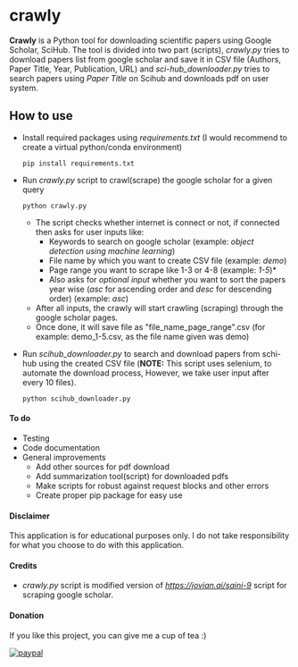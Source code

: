 # crawly
**Crawly** is a Python tool for downloading scientific papers using Google Scholar, SciHub. The tool is divided into two part (scripts), *crawly.py* tries to download papers list from google scholar and save it in CSV file (Authors, Paper Title, Year, Publication, URL) and *sci-hub_downloader.py* tries to search papers using *Paper Title* on Scihub and downloads pdf on user system. 

## How to use
- Install required packages using *requirements.txt* (I would recommend to create a virtual python/conda environment)

      pip install requirements.txt
- Run *crawly.py* script to crawl(scrape) the google scholar for a given query

      python crawly.py
      
  - The script checks whether internet is connect or not, if connected then asks for user inputs like:
    - Keywords to search on google scholar (example: *object detection using machine learning*)
    - File name by which you want to create CSV file (example: *demo*)
    - Page range you want to scrape like 1-3 or 4-8 (example: *1-5*)*
    - Also asks for *optional input* whether you want to sort the papers year wise (*asc* for ascending order and *desc* for descending order) (example: *asc*)
   - After all inputs, the crawly will start crawling (scraping) through the google scholar pages.
   - Once done, it will save file as "file_name_page_range".csv (for example: demo_1-5.csv, as the file name given was demo)
   
- Run *scihub_downloader.py* to search and download papers from schi-hub using the created CSV file (**NOTE:** This script uses selenium, to automate the download process, However, we take user input after every 10 files).

      python scihub_downloader.py
 
 

#### To do
- Testing
- Code documentation
- General improvements
    - Add other sources for pdf download
    - Add summarization tool(script) for downloaded pdfs
    - Make scripts for robust against request blocks and other errors
    - Create proper pip package for easy use

#### Disclaimer
This application is for educational purposes only. I do not take responsibility for what you choose to do with this application.

#### Credits
- *crawly.py* script is modified version of *https://jovian.ai/saini-9* script for scraping google scholar.

#### Donation
If you like this project, you can give me a cup of tea :)

[![paypal](https://www.paypalobjects.com/en_US/i/btn/btn_donateCC_LG.gif)](https://paypal.me/lokeshsk755)
